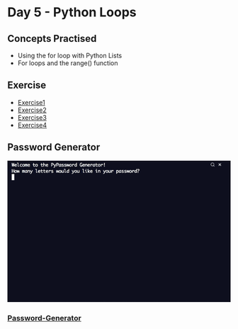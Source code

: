 # Day 5 - Python Loops
## Concepts Practised
- Using the for loop with Python Lists
- For loops and the range() function

## Exercise

- [Exercise1](https://github.com/darshannn10/100-days-of-Python/blob/main/day05/exercise1.py)
- [Exercise2](https://github.com/darshannn10/100-days-of-Python/blob/main/day05/exercise2.py)
- [Exercise3](https://github.com/darshannn10/100-days-of-Python/blob/main/day05/exercise3.py)
- [Exercise4](https://github.com/darshannn10/100-days-of-Python/blob/main/day05/exercise4.py)

## Password Generator

![password generator](password_generator.gif)

### [Password-Generator](https://github.com/darshannn10/100-days-of-Python/blob/main/day05/password_generator.py)
